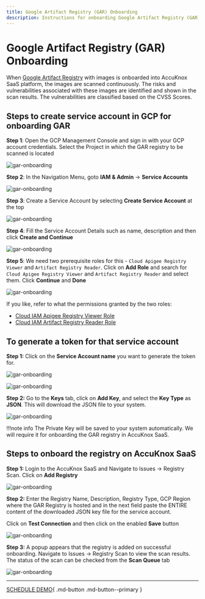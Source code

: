 ```yaml
---
title: Google Artifact Registry (GAR) Onboarding
description: Instructions for onboarding Google Artifact Registry (GAR) to AccuKnox SaaS to enable secure scanning and vulnerability detection.
---
```


# Google Artifact Registry (GAR) Onboarding

When [Google Artifact Registry](https://cloud.google.com/artifact-registry/docs) with images is onboarded into AccuKnox SaaS platform, the images are scanned continuously. The risks and vulnerabilities associated with these images are identified and shown in the scan results. The vulnerabilities are classified based on the CVSS Scores.

## Steps to create service account in GCP for onboarding GAR

**Step 1**: Open the GCP Management Console and sign in with your GCP account credentials. Select the Project in which the GAR registry to be scanned is located

![gar-onboarding](images/gar/gar-project.png)

**Step 2**: In the Navigation Menu, goto **IAM & Admin** → **Service Accounts**

![gar-onboarding](images/gar/gar-navi.png)

**Step 3**: Create a Service Account by selecting **Create Service Account** at the top

![gar-onboarding](images/gar/sa-create.png)

**Step 4**: Fill the Service Account Details such as name, description and then click **Create and Continue**

![gar-onboarding](images/gar/sa-continue.png)

**Step 5**: We need two prerequisite roles for this - `Cloud Apigee Registry Viewer` and `Artifact Registry Reader`. Click on **Add Role** and search for `Cloud Apigee Registry Viewer` and `Artifact Registry Reader` and select them. Click **Continue** and **Done**

![gar-onboarding](images/gar/sa-role.png)

If you like, refer to what the permissions granted by the two roles:

- [Cloud IAM Apigee Registry Viewer Role](https://cloud.google.com/iam/docs/understanding-roles#apigeeregistry.viewer)
- [Cloud IAM Artifact Registry Reader Role](https://cloud.google.com/iam/docs/understanding-roles#artifactregistry.reader)

## To generate a token for that service account

**Step 1:** Click on the **Service Account name** you want to generate the token for.

![gar-onboarding](images/gar/sa-click.png)

![gar-onboarding](images/gar/add-key.png)

**Step 2:** Go to the **Keys** tab, click on **Add Key**, and select the **Key Type** as **JSON**. This will download the JSON file to your system.

![gar-onboarding](images/gar/select-json.png)

!!!note info
    The Private Key will be saved to your system automatically. We will require it for onboarding the GAR registry in AccuKnox SaaS.

## Steps to onboard the registry on AccuKnox SaaS

**Step 1:** Login to the AccuKnox SaaS and Navigate to Issues → Registry Scan. Click on **Add Registry**

![gar-onboarding](images/gar/add-gar.png)

**Step 2:** Enter the Registry Name, Description, Registry Type, GCP Region where the GAR Registry is hosted and in the next field paste the ENTIRE content of the downloaded JSON key file for the service account.

Click on **Test Connection** and then click on the enabled **Save** button

![gar-onboarding](images/gar/save-gar.png)

**Step 3:** A popup appears that the registry is added on successful onboarding. Navigate to Issues → Registry Scan to view the scan results. The status of the scan can be checked from the **Scan Queue** tab

![gar-onboarding](images/gar/gar-result.png)

- - -
[SCHEDULE DEMO](https://www.accuknox.com/contact-us){ .md-button .md-button--primary }
